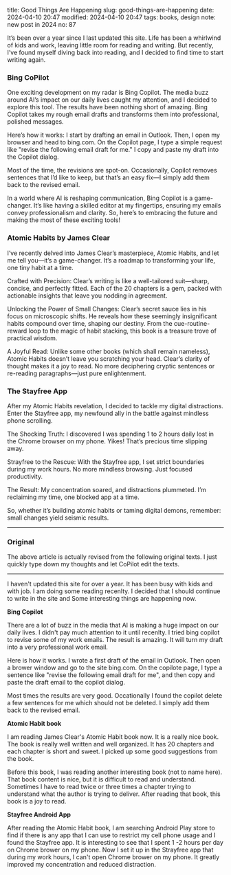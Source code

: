 title: Good Things Are Happening
slug: good-things-are-happening
date: 2024-04-10 20:47
modified: 2024-04-10 20:47
tags: books, design
note: new post in 2024
no: 87

It’s been over a year since I last updated this site. Life has been a whirlwind of kids and work, 
leaving little room for reading and writing. But recently, I’ve found myself diving back into reading, 
and I decided to find time to start writing again.

### Bing CoPilot

One exciting development on my radar is Bing Copilot. The media buzz around AI’s impact on our daily 
lives caught my attention, and I decided to explore this tool. The results have been nothing short 
of amazing. Bing Copilot takes my rough email drafts and transforms them into professional, polished 
messages.

Here’s how it works: I start by drafting an email in Outlook. Then, I open my browser and head to 
bing.com. On the Copilot page, I type a simple request like "revise the following email draft for me." 
I copy and paste my draft into the Copilot dialog.

Most of the time, the revisions are spot-on. Occasionally, Copilot removes sentences that I’d like 
to keep, but that’s an easy fix—I simply add them back to the revised email.

In a world where AI is reshaping communication, Bing Copilot is a game-changer. It’s like having a 
skilled editor at my fingertips, ensuring my emails convey professionalism and clarity. So, here’s 
to embracing the future and making the most of these exciting tools!


### Atomic Habits by James Clear

I’ve recently delved into James Clear’s masterpiece, Atomic Habits, and let me tell you—it’s a 
game-changer. It’s a roadmap to transforming your life, one tiny habit at a time.

Crafted with Precision: Clear’s writing is like a well-tailored suit—sharp, concise, and perfectly 
fitted. Each of the 20 chapters is a gem, packed with actionable insights that leave you nodding in agreement.

Unlocking the Power of Small Changes: Clear’s secret sauce lies in his focus on microscopic 
shifts. He reveals how these seemingly insignificant habits compound over time, shaping our destiny. 
From the cue-routine-reward loop to the magic of habit stacking, this book is a treasure trove of practical wisdom.

A Joyful Read: Unlike some other books (which shall remain nameless), Atomic Habits doesn’t leave you 
scratching your head. Clear’s clarity of thought makes it a joy to read. No more deciphering cryptic 
sentences or re-reading paragraphs—just pure enlightenment.

### The Stayfree App

After my Atomic Habits revelation, I decided to tackle my digital distractions. Enter the Stayfree app, 
my newfound ally in the battle against mindless phone scrolling.

The Shocking Truth: I discovered I was spending 1 to 2 hours daily lost in the Chrome browser on my phone. 
Yikes! That’s precious time slipping away.

Strayfree to the Rescue: With the Stayfree app, I set strict boundaries during my work hours. No more 
mindless browsing. Just focused productivity.

The Result: My concentration soared, and distractions plummeted. I’m reclaiming my time, one blocked 
app at a time.

So, whether it’s building atomic habits or taming digital demons, remember: small changes yield seismic 
results. 

<hr>

### Original

The above article is actually revised from the following original texts.  I just quickly 
type down my thoughts and let CoPilot edit the texts. 

<hr>

I haven't updated this site for over a year.  It has been busy with kids and with job. 
I am doing some reading recenlty. I decided that I should continue to write in the site and 
Some interesting things are happening now. 

**Bing Copilot**

There are a lot of buzz in the media that AI is making a huge impact on our daily lives.  I 
didn't pay much attention to it until recenlty.  I tried bing copilot to revise some of my 
work emails. The result is amazing. It will turn my draft into a very professional work email. 

Here is how it works.  I wrote a first draft of the email in Outlook.  Then open a brower 
window and go to the site bing.com.  On the copilote page, I type a sentence like "revise the 
following email draft for me", and then copy and paste the draft email to the copilot dialog. 

Most times the results are very good.  Occationally I found the copilot delete a few sentences 
for me which should not be deleted.  I simply add them back to the revised email. 

**Atomic Habit book**

I am reading James Clear's Atomic Habit book now.  It is a really nice book. The book is really 
well written and well organized.  It has 20 chapters and each chapter is short and sweet.  I 
picked up some good suggestions from the book. 

Before this book, I was reading another interesting book (not to name here).  That book content is nice, but it 
is difficult to read and understand.  Sometimes I have to read twice or three times a chapter trying 
to understand what the author is trying to deliver.  After reading that book, this book is a joy to 
read. 

**Stayfree Android App**

After reading the Atomic Habit book, I am searching Android Play store to find if there is any app 
that I can use to restrict my cell phone usage and I found the Stayfree app.  It is interesting to 
see that I spent 1 -2 hours per day on Chrome brower on my phone.  Now I set it up in the Strayfree app 
that during my work hours, I can't open Chrome brower on my phone.  It greatly improved my concentration and 
reduced distraction. 